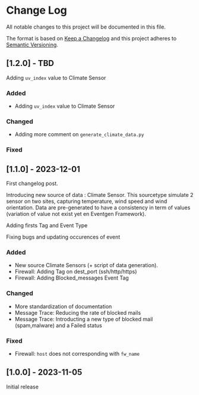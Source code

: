 
# Change Log
All notable changes to this project will be documented in this file.
 
The format is based on [Keep a Changelog](http://keepachangelog.com/) and this project adheres to [Semantic Versioning](http://semver.org/).
 
## [1.2.0] - TBD
 
Adding `uv_index` value to Climate Sensor
 
### Added
- Adding `uv_index` value to Climate Sensor
 
### Changed
- Adding more comment on `generate_climate_data.py`
 
### Fixed


## [1.1.0] - 2023-12-01
 
First changelog post.

Introducing new source of data : Climate Sensor. This sourcetype simulate 2 sensor on two sites, capturing temperature, wind speed and wind orientation.
Data are pre-generated to have a consistency in term of values (variation of value not exist yet en Eventgen Framework).

Adding firsts Tag and Event Type

Fixing bugs and updating occurences of event
 
### Added
- New source Climate Sensors (+ script of data generation).
- Firewall: Adding Tag on dest_port (ssh/http/https) 
- Firewall: Adding Blocked_messages Event Tag
 
### Changed
- More standardization of documentation
- Message Trace: Reducing the rate of blocked mails
- Message Trace: Introducting a new type of blocked mail (spam,malware) and a Failed status
 
### Fixed
- Firewall: `host` does not corresponding with `fw_name`
 
## [1.0.0] - 2023-11-05
  
Initial release